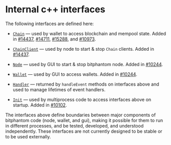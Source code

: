 # Internal c++ interfaces

The following interfaces are defined here:

* [`Chain`](chain.h) — used by wallet to access blockchain and mempool state. Added in [#14437](https://github.com/bitphantom/bitphantom/pull/14437), [#14711](https://github.com/bitphantom/bitphantom/pull/14711), [#15288](https://github.com/bitphantom/bitphantom/pull/15288), and [#10973](https://github.com/bitphantom/bitphantom/pull/10973).

* [`ChainClient`](chain.h) — used by node to start & stop `Chain` clients. Added in [#14437](https://github.com/bitphantom/bitphantom/pull/14437).

* [`Node`](node.h) — used by GUI to start & stop bitphantom node. Added in [#10244](https://github.com/bitphantom/bitphantom/pull/10244).

* [`Wallet`](wallet.h) — used by GUI to access wallets. Added in [#10244](https://github.com/bitphantom/bitphantom/pull/10244).

* [`Handler`](handler.h) — returned by `handleEvent` methods on interfaces above and used to manage lifetimes of event handlers.

* [`Init`](init.h) — used by multiprocess code to access interfaces above on startup. Added in [#10102](https://github.com/bitphantom/bitphantom/pull/10102).

The interfaces above define boundaries between major components of bitphantom code (node, wallet, and gui), making it possible for them to run in different processes, and be tested, developed, and understood independently. These interfaces are not currently designed to be stable or to be used externally.
